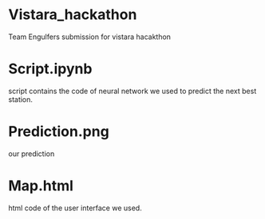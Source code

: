 # Vistara_hackathon
Team Engulfers submission for vistara hacakthon

# Script.ipynb
script contains the code of neural network we used to predict the next best station.

# Prediction.png
our prediction

# Map.html
html code of the user interface we used.

